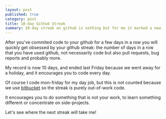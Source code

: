 ```yaml
---
layout: post
published: true
category: post
title: 10-day Github Streak
summary: 10-day streak on github is nothing but for me it marked a new record.
---
```

After you've commited code to your github for a few days in a row you will quickly get obsessed by your github streak: the number of days in a row that you have used github, not necessarily code but also pull requests, bug reports and probably more.

My record is now 10 days, and ended last Friday because we went away for a holiday, and it encourages you to code every day.

Of course I code mon-friday for my day job, but this is not counted because we use [bitbucket](https://bitbucket.org/) so the streak is purely out-of-work code.

It encourages you to do something that is not your work, to learn something different or concentrate on side-projects.

Let's see where the next streak will take me!